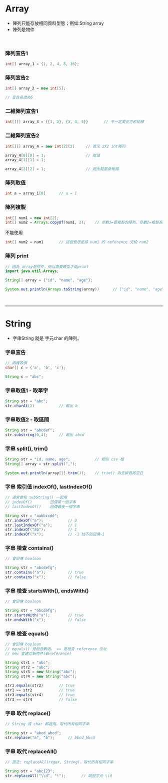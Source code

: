 


# Array
* 陣列只能存放相同資料型態；例如:String array
* 陣列是物件

<br>

### 陣列宣告1
```java
int[] array_1 = {1, 2, 4, 8, 16};
```

### 陣列宣告2
```java
int[] array_2 = new int[5];

// 宣告長度為5
```

### 二維陣列宣告1
```java
int[][] array_3 = {{1, 2}, {3, 4, 5}}       // 不一定要正方形矩陣

```

### 二維陣列宣告2
```java
int[][] array_4 = new int[2][2]     // 表示 2X2 int陣列

array_4[0][0] = 1;                  // 賦值
array_4[1][1] = 1;

array_4[2][2] = 1;                  // 超出範圍會報錯
```

### 陣列取值
```java
int a = array_1[0]      // a = 1
```

### 陣列複製
```java
int[] num1 = new int[2];
int[] num2 = Arrays.copyOf(num1, 2);    // 參數1=要複製的陣列，參數2=複製長度
```

不能使用
```java
int[] num2 = num1       // 這個意思是將 num1 的 reference 交給 num2
```

### 陣列 print
```java
// 因為 array是物件，所以需要轉型才能print
import java.util.Arrays;

String[] array = {"id", "name", "age"};

System.out.println(Arrays.toString(array))      // ["id", "name", "age"]
```

<br>

<hr>

# String
* 字串String 就是 字元char 的陣列。


### 字串宣告
```java
// 兩種等價
char[] c = {'a', 'b', 'c'};

String c = "abc";
```

### 字串取值1 - 取單字
```java
String str = "abc";
str.charAt(1)           // 輸出 b
```

### 字串取值2 - 取區間
```java
String str = "abcdef";
str.substring(0,4);     // 輸出 abcd
```


### 字串 split(), trim()
```java
String str = "id, name, age";           // 類似 csv 檔
String[] array = str.split(",");

System.out.println(array[1].trim());    // trim() 為去掉首尾空白
```

### 字串 索引值 indexOf(), lastIndexOf()
```java
// 通常會和 subString() 一起用
// indexOf()        回傳第一個字串
// lastIndexOf()    回傳最後一個字串

String str = "aabbccdd";
str.indexOf("a");           // 0
str.lastIndexOf("a");       // 1 
str.indexOf("ab");          // 1
str.indexOf("x");           // -1 找不到回傳-1
```


### 字串 檢查 contains()
```java
// 會回傳 boolean

String str = "abcdefg";
str.contains("a");          // true
str.contains("x");          // false
```

### 字串 檢查 startsWith(), endsWith()
```java
// 會回傳 boolean

String str = "abcdefg";
str.startsWith("a");        // true
str.endsWith("x");          // false
```


### 字串 檢查 equals()
```java
// 會回傳 boolean
// equals() 是檢查數值， == 是檢查 reference 位址
// new 會建立新物件(新reference)

String str1 = "abc";
String str2 = "abc";
String str3 = new String("abc");
String str4 = new String("abc");

str1.equals(str2)       // true
str1 == str2            // true
str3.equals(str4)       // true
str3 == str4            // false
```


### 字串 取代 replace()
```java
// String 或 char 都適用，取代所有相同字串

String str = "abcd_abcd";
str.replace("a", "b");      // bbcd_bbcd
```

### 字串 取代 replaceAll()
```java
// 語法: replaceAll(regex, String)，取代所有相同字串

String str = "abc123";
str.replaceAll("\\d", "!");       // 跳脫字元 \\d
```